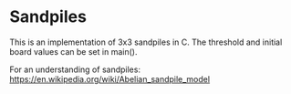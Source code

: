 # Sandpiles

This is an implementation of 3x3 sandpiles in C. The threshold and initial board values can be set in main().

For an understanding of sandpiles: https://en.wikipedia.org/wiki/Abelian_sandpile_model
